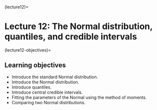 (lecture12)=
# Lecture 12: The Normal distribution, quantiles, and credible intervals

(lecture12-objectives)=
## Learning objectives

+ Introduce the standard Normal distribution.
+ Introduce the Normal distribution.
+ Introduce quantiles.
+ Introduce central credible intervals.
+ Fitting the parameters of the Normal using the method of moments.
+ Comparing two Normal distributions.
